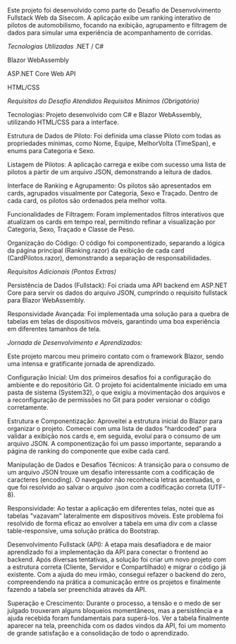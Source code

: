 Este projeto foi desenvolvido como parte do Desafio de Desenvolvimento Fullstack Web da Sisecom. A aplicação exibe um ranking interativo de pilotos de automobilismo, focando na exibição, agrupamento e filtragem de dados para simular uma experiência de acompanhamento de corridas.


*Tecnologias Utilizadas*
.NET / C#


Blazor WebAssembly 


ASP.NET Core Web API 


HTML/CSS 

*Requisitos do Desafio Atendidos*
*Requisitos Mínimos (Obrigatório)*
 

Tecnologias: Projeto desenvolvido com C# e Blazor WebAssembly, utilizando HTML/CSS para a interface.


Estrutura de Dados de Piloto: Foi definida uma classe Piloto com todas as propriedades mínimas, como Nome, Equipe, MelhorVolta (TimeSpan), e enums para Categoria e Sexo.


Listagem de Pilotos: A aplicação carrega e exibe com sucesso uma lista de pilotos a partir de um arquivo JSON, demonstrando a leitura de dados.


Interface de Ranking e Agrupamento: Os pilotos são apresentados em cards, agrupados visualmente por Categoria, Sexo e Traçado. Dentro de cada card, os pilotos são ordenados pela melhor volta.


Funcionalidades de Filtragem: Foram implementados filtros interativos que atualizam os cards em tempo real, permitindo refinar a visualização por Categoria, Sexo, Traçado e Classe de Peso.


Organização do Código: O código foi componentizado, separando a lógica da página principal (Ranking.razor) da exibição de cada card (CardPilotos.razor), demonstrando a separação de responsabilidades.

*Requisitos Adicionais (Pontos Extras)*

Persistência de Dados (Fullstack): Foi criada uma API backend em ASP.NET Core para servir os dados do arquivo JSON, cumprindo o requisito fullstack para Blazor WebAssembly.

Responsividade Avançada: Foi implementada uma solução para a quebra de tabelas em telas de dispositivos móveis, garantindo uma boa experiência em diferentes tamanhos de tela.

*Jornada de Desenvolvimento e Aprendizados:*

Este projeto marcou meu primeiro contato com o framework Blazor, sendo uma intensa e gratificante jornada de aprendizado.

Configuração Inicial: Um dos primeiros desafios foi a configuração do ambiente e do repositório Git. O projeto foi acidentalmente iniciado em uma pasta de sistema (System32), o que exigiu a movimentação dos arquivos e a reconfiguração de permissões no Git para poder versionar o código corretamente.

Estrutura e Componentização: Aproveitei a estrutura inicial do Blazor para organizar o projeto. Comecei com uma lista de dados "hardcoded" para validar a exibição nos cards e, em seguida, evoluí para o consumo de um arquivo JSON. A componentização foi um passo importante, separando a página de ranking do componente que exibe cada card.

Manipulação de Dados e Desafios Técnicos: A transição para o consumo de um arquivo JSON trouxe um desafio interessante com a codificação de caracteres (encoding). O navegador não reconhecia letras acentuadas, o que foi resolvido ao salvar o arquivo .json com a codificação correta (UTF-8).

Responsividade: Ao testar a aplicação em diferentes telas, notei que as tabelas "vazavam" lateralmente em dispositivos móveis. Este problema foi resolvido de forma eficaz ao envolver a tabela em uma div com a classe table-responsive, uma solução prática do Bootstrap.

Desenvolvimento Fullstack (API): A etapa mais desafiadora e de maior aprendizado foi a implementação da API para conectar o frontend ao backend. Após diversas tentativas, a solução foi criar um novo projeto com a estrutura correta (Cliente, Servidor e Compartilhado) e migrar o código já existente. Com a ajuda do meu irmão, consegui refazer o backend do zero, compreendendo na prática a comunicação entre os projetos e finalmente fazendo a tabela ser preenchida através da API.

Superação e Crescimento: Durante o processo, a tensão e o medo de ser julgado trouxeram alguns bloqueios momentâneos, mas a persistência e a ajuda recebida foram fundamentais para superá-los. Ver a tabela finalmente aparecer na tela, preenchida com os dados vindos da API, foi um momento de grande satisfação e a consolidação de todo o aprendizado.
